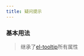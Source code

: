 ```yaml
---
title: 疑问提示
---
```


### 基本用法

<hl-demo-question-icon/>

> 继承了[el-tooltip](https://element-plus.org/zh-CN/component/tooltip.html#attributes)所有属性
